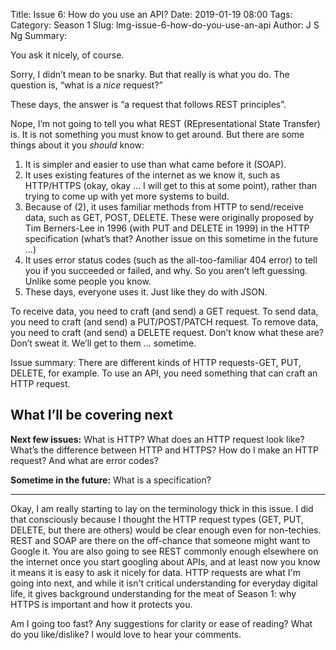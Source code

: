 Title: Issue 6: How do you use an API?
Date: 2019-01-19 08:00
Tags: 
Category: Season 1
Slug: lmg-issue-6-how-do-you-use-an-api
Author: J S Ng
Summary: 

You ask it nicely, of course.

Sorry, I didn’t mean to be snarky. But that really is what you do. The question is, “what is a *nice* request?”

These days, the answer is “a request that follows REST principles”.

Nope, I’m not going to tell you what REST (REpresentational State Transfer) is. It is not something you must know to get around. But there are some things about it you *should* know:

1. It is simpler and easier to use than what came before it (SOAP).
2. It uses existing features of the internet as we know it, such as HTTP/HTTPS (okay, okay … I will get to this at some point), rather than trying to come up with yet more systems to build.
3. Because of (2), it uses familiar methods from HTTP to send/receive data, such as GET, POST, DELETE. These were originally proposed by Tim Berners-Lee in 1996 (with PUT and DELETE in 1999) in the HTTP specification (what’s that? Another issue on this sometime in the future …)
4. It uses error status codes (such as the all-too-familiar 404 error) to tell you if you succeeded or failed, and why. So you aren’t left guessing. Unlike some people you know.
5. These days, everyone uses it. Just like they do with JSON.

To receive data, you need to craft (and send) a GET request. To send data, you need to craft (and send) a PUT/POST/PATCH request. To remove data, you need to craft (and send) a DELETE request. Don’t know what these are? Don’t sweat it. We’ll get to them … sometime.

Issue summary: There are different kinds of HTTP requests-GET, PUT, DELETE, for example. To use an API, you need something that can craft an HTTP request.

## What I’ll be covering next

**Next few issues:** What is HTTP? What does an HTTP request look like? What’s the difference between HTTP and HTTPS? How do I make an HTTP request? And what are error codes?

**Sometime in the future:** What is a specification?

-----

Okay, I am really starting to lay on the terminology thick in this issue. I did that consciously because I thought the HTTP request types (GET, PUT, DELETE, but there are others) would be clear enough even for non-techies. REST and SOAP are there on the off-chance that someone might want to Google it. You are also going to see REST commonly enough elsewhere on the internet once you start googling about APIs, and at least now you know it means it is easy to ask it nicely for data. HTTP requests are what I'm going into next, and while it isn't critical understanding for everyday digital life, it gives background understanding for the meat of Season 1: why HTTPS is important and how it protects you.

Am I going too fast? Any suggestions for clarity or ease of reading? What do you like/dislike? I would love to hear your comments.

